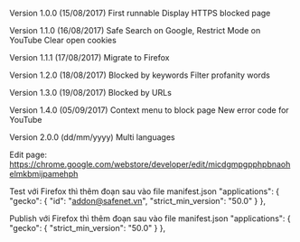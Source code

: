 Version 1.0.0 (15/08/2017)
	First runnable
	Display HTTPS blocked page

Version 1.1.0 (16/08/2017)
	Safe Search on Google, Restrict Mode on YouTube
	Clear open cookies

Version 1.1.1 (17/08/2017)
	Migrate to Firefox

Version 1.2.0 (18/08/2017)
	Blocked by keywords
	Filter profanity words

Version 1.3.0 (19/08/2017)
	Blocked by URLs

Version 1.4.0 (05/09/2017)
	Context menu to block page
	New error code for YouTube

Version 2.0.0 (dd/mm/yyyy)
	Multi languages

Edit page:
	https://chrome.google.com/webstore/developer/edit/micdgmpgpphpbnaohelmkbmijpamehph

Test với Firefox thì thêm đoạn sau vào file manifest.json
	"applications": {
		"gecko": {
			"id": "addon@safenet.vn",
			"strict_min_version": "50.0"
		}
	},

Publish với Firefox thì thêm đoạn sau vào file manifest.json
  "applications": {
		"gecko": {
			"strict_min_version": "50.0"
		}
	},
